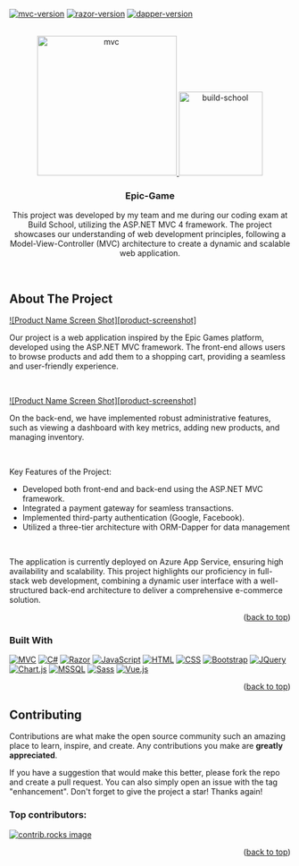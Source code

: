 <!-- Improved compatibility of back to top link: See: https://github.com/othneildrew/Best-README-Template/pull/73 -->
<a id="readme-top"></a>
[![mvc-version][mvc-version]][mvc-v-url]
[![razor-version][razor-version]][razor-v-url]
[![dapper-version][dapper-version]][dapper-v-url]

<!-- PROJECT LOGO -->
<br />
<div align="center">
  <a href="https://github.com/othneildrew/Best-README-Template" style="display: inline-block; vertical-align: top;">
    <img src="https://www.pragimtech.com/wp-content/uploads/2019/04/asp-mvc.jpg" alt="mvc" width="250">
    <img src="https://encrypted-tbn0.gstatic.com/images?q=tbn:ANd9GcQbLkWhhNwEZfdL-A7yiMvDkarGWT9EsTCX-g&s" alt="build-school" width="150">
  </a>

  <h3 align="center">Epic-Game</h3>

  <p align="center">
    This project was developed by my team and me during our coding exam at Build School, utilizing the ASP.NET MVC 4 framework. 
    The project showcases our understanding of web development principles, following a Model-View-Controller (MVC) architecture to create a dynamic and scalable web application.
  </p>
</div

<br />
<br />

<!-- ABOUT THE PROJECT -->
## About The Project

[![Product Name Screen Shot][product-screenshot]](https://example.com)

Our project is a web application inspired by the Epic Games platform, developed using the ASP.NET MVC framework. The front-end allows users to browse products and add them to a shopping cart, providing a seamless and user-friendly experience.

<br />

[![Product Name Screen Shot][product-screenshot]](https://example.com)

On the back-end, we have implemented robust administrative features, such as viewing a dashboard with key metrics, adding new products, and managing inventory.

<br />

Key Features of the Project:
* Developed both front-end and back-end using the ASP.NET MVC framework.
* Integrated a payment gateway for seamless transactions.
* Implemented third-party authentication (Google, Facebook).
* Utilized a three-tier architecture with ORM-Dapper for data management

<br />

The application is currently deployed on Azure App Service, ensuring high availability and scalability. This project highlights our proficiency in full-stack web development, combining a dynamic user interface with a well-structured back-end architecture to deliver a comprehensive e-commerce solution.

<p align="right">(<a href="#readme-top">back to top</a>)</p>


### Built With

[![MVC][ASP.NETmvc]][ASP.NETmvc-url]   [![C#][C#]][C#-url]   [![Razor][Razor]][Razor-url]  [![JavaScript][JavaScript]][JavaScript-url]  [![HTML][HTML]][HTML-url]   [![CSS][CSS]][CSS-url]    [![Bootstrap][Bootstrap]][Bootstrap-url]     [![JQuery][JQuery]][JQuery-url]   [![Chart.js][Chart.js]][Chart.js-url]   [![MSSQL][MSSQL]][MSSQL-url]   [![Sass][Sass]][Sass-url]   [![Vue.js][Vue.js]][Vue.js-url]

<p align="right">(<a href="#readme-top">back to top</a>)</p>


<!-- CONTRIBUTING -->
## Contributing

Contributions are what make the open source community such an amazing place to learn, inspire, and create. Any contributions you make are **greatly appreciated**.

If you have a suggestion that would make this better, please fork the repo and create a pull request. You can also simply open an issue with the tag "enhancement".
Don't forget to give the project a star! Thanks again!

### Top contributors:

<a href="https://github.com/angela420A/Epic-Game/graphs/contributors">
  <img src="" alt="contrib.rocks image" />
</a>

<p align="right">(<a href="#readme-top">back to top</a>)</p>


<!-- MARKDOWN LINKS & IMAGES -->
<!-- https://www.markdownguide.org/basic-syntax/#reference-style-links -->
[mvc-version]: https://img.shields.io/badge/ASP.NET%20MVC-5.2.7-grey?style=flat&labelColor=%23512BD4
[mvc-v-url]: https://github.com/angela420A/Epic-Game/blob/main/Epic_Game/packages.config
[razor-version]: https://img.shields.io/badge/Razor-3.2.7-grey?style=flat&labelColor=lightblue
[razor-v-url]: https://github.com/angela420A/Epic-Game/blob/main/Epic_Game/packages.config
[dapper-version]: https://img.shields.io/badge/Dapper-3.2.7-grey?style=flat&labelColor=orange
[dapper-v-url]: https://github.com/angela420A/Epic-Game/blob/main/Epic_Game/packages.config
[ASP.NETmvc]: https://img.shields.io/badge/-ASP.NET%20MVC-black?style=for-the-badge&logo=dotnet&logoColor=white&labelColor=%23512BD4
[ASP.NETmvc-url]: https://learn.microsoft.com/en-us/aspnet/mvc/overview/older-versions-1/overview/asp-net-mvc-overview
[JavaScript]: https://img.shields.io/badge/-JavaScript-black?style=for-the-badge&logo=javascript&logoColor=yellow
[JavaScript-url]: https://developer.mozilla.org/en-US/docs/Web/JavaScript
[HTML]: https://img.shields.io/badge/-HTML-orange?style=for-the-badge&logo=html5&logoColor=white
[HTML-url]: https://developer.mozilla.org/en-US/docs/Web/HTML
[CSS]: https://img.shields.io/badge/-CSS-darkblue?style=for-the-badge&logo=css3&logoColor=white
[CSS-url]: https://developer.mozilla.org/en-US/docs/Learn/Getting_started_with_the_web/CSS_basics
[Bootstrap]: https://img.shields.io/badge/-Bootstrap-purple?style=for-the-badge&logo=bootstrap&logoColor=white
[Bootstrap-url]: https://getbootstrap.com/
[JQuery]: https://img.shields.io/badge/-JQuery-%230769ad?style=for-the-badge&logo=jquery&logoColor=white
[JQuery-url]: https://jquery.com/
[Chart.js]: https://img.shields.io/badge/-Chart.js-%23FF6384?style=for-the-badge&logo=chartdotjs&logoColor=white
[Chart.js-url]: https://www.chartjs.org/
[C#]: https://img.shields.io/badge/-C%23-black?style=for-the-badge&logo=dotnet&logoColor=white&labelColor=%23512BD4
[C#-url]: https://learn.microsoft.com/en-us/dotnet/csharp/tour-of-csharp/
[MSSQL]: https://img.shields.io/badge/-MSSQL-%236A0DAD?style=for-the-badge&logoColor=white&labelColor=black
[MSSQL-url]: https://learn.microsoft.com/en-us/sql/?view=sql-server-ver16
[Razor]: https://img.shields.io/badge/-Razor-black?style=for-the-badge&logo=dotnet&logoColor=white&labelColor=%23512BD4
[Razor-url]: https://learn.microsoft.com/en-us/aspnet/web-pages/overview/getting-started/introducing-razor-syntax-c
[Sass]: https://img.shields.io/badge/-Sass-%23CC6699?style=for-the-badge&logo=sass&logoColor=white
[Sass-url]: https://sass-lang.com/
[Vue.js]: https://img.shields.io/badge/-Vue.js-%234FC08D?style=for-the-badge&logo=vuedotjs&logoColor=white
[Vue.js-url]: https://vuejs.org/
